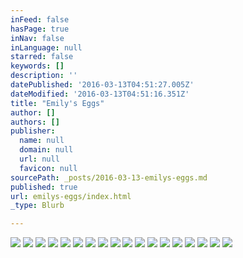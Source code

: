 ```yaml
---
inFeed: false
hasPage: true
inNav: false
inLanguage: null
starred: false
keywords: []
description: ''
datePublished: '2016-03-13T04:51:27.005Z'
dateModified: '2016-03-13T04:51:16.351Z'
title: "Emily's Eggs"
author: []
authors: []
publisher:
  name: null
  domain: null
  url: null
  favicon: null
sourcePath: _posts/2016-03-13-emilys-eggs.md
published: true
url: emilys-eggs/index.html
_type: Blurb

---
```

![](https://the-grid-user-content.s3-us-west-2.amazonaws.com/3fe156db-e37c-4a59-8b6c-7bd7fa264148.jpg)
![](https://the-grid-user-content.s3-us-west-2.amazonaws.com/d62f26fc-e770-4de6-b072-cf553a311e71.jpg)
![](https://the-grid-user-content.s3-us-west-2.amazonaws.com/c049bb69-05d0-4fc6-8089-62bff0e47c82.jpg)
![](https://the-grid-user-content.s3-us-west-2.amazonaws.com/958cfc99-86e5-41e7-b182-d42ede904d73.jpg)
![](https://the-grid-user-content.s3-us-west-2.amazonaws.com/a6e7e88a-d183-49c0-b2d6-7446fd7db328.jpg)
![](https://the-grid-user-content.s3-us-west-2.amazonaws.com/b3afe4a2-d02a-46fa-aab2-bed45556a6a0.jpg)
![](https://the-grid-user-content.s3-us-west-2.amazonaws.com/f0a7ca7d-7e69-4200-a166-80144bd54a86.jpg)
![](https://the-grid-user-content.s3-us-west-2.amazonaws.com/841b1120-2b72-48fc-85f6-446f46e119a5.jpg)
![](https://the-grid-user-content.s3-us-west-2.amazonaws.com/fc6c54c3-337c-43d5-a577-ed4e7c4f3313.jpg)
![](https://the-grid-user-content.s3-us-west-2.amazonaws.com/b78b9b60-476f-4dc2-86db-7b49b1cd47c2.jpg)
![](https://the-grid-user-content.s3-us-west-2.amazonaws.com/b4e996b4-b8df-4f47-aa2f-78d9e1aae7b9.jpg)
![](https://the-grid-user-content.s3-us-west-2.amazonaws.com/10cea380-f3ce-4159-8d9e-711d9746e191.jpg)
![](https://the-grid-user-content.s3-us-west-2.amazonaws.com/40a7c065-2190-47bf-85ad-e4e9c838038e.jpg)
![](https://the-grid-user-content.s3-us-west-2.amazonaws.com/78be07d3-2dd1-4e9c-a2f3-46241717b463.jpg)
![](https://the-grid-user-content.s3-us-west-2.amazonaws.com/fa616eca-1c90-4027-8035-77b4261a0067.jpg)
![](https://the-grid-user-content.s3-us-west-2.amazonaws.com/dc840cbe-a318-4f66-9bd2-02ef260cb24d.jpg)
![](https://the-grid-user-content.s3-us-west-2.amazonaws.com/2865b2c0-884e-454d-8203-fd6a03236e85.jpg)
![](https://the-grid-user-content.s3-us-west-2.amazonaws.com/8b14aa06-9419-4f0a-aec5-ad5c5dbff9a4.jpg)